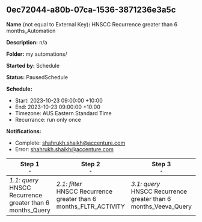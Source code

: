 ## 0ec72044-a80b-07ca-1536-3871236e3a5c

**Name** (not equal to External Key)**:** HNSCC Recurrence greater than 6 months_Automation

**Description:** n/a

**Folder:** my automations/

**Started by:** Schedule

**Status:** PausedSchedule

**Schedule:**

* Start: 2023-10-23 09:00:00 +10:00
* End: 2023-10-23 09:00:00 +10:00
* Timezone: AUS Eastern Standard Time
* Recurrance: run only once

**Notifications:**

* Complete: shahrukh.shaikh@accenture.com
* Error: shahrukh.shaikh@accenture.com

| Step 1<br>_<small>-</small>_ | Step 2<br>_<small>-</small>_ | Step 3<br>_<small>-</small>_ | Step 4<br>_<small>-</small>_ |
| --- | --- | --- | --- |
| _1.1: query_<br>HNSCC Recurrence greater than 6 months_Query | _2.1: filter_<br>HNSCC Recurrence greater than 6 months_FLTR_ACTIVITY | _3.1: query_<br>HNSCC Recurrence greater than 6 months_Veeva_Query | _4.1: query_<br>HNSCC Recurrence greater than 6 months_Exclusion_Query |
